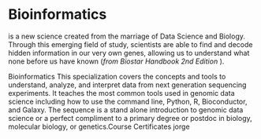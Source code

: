 
# Bioinformatics 
is a new science created from the marriage of Data Science and Biology. Through this emerging field of study, scientists are able to find and decode hidden information in our very own genes, allowing us to understand what none before us have known (<i>from Biostar Handbook 2nd Edition </i>).

Bioinformatics This specialization covers the concepts and tools to understand, analyze, and interpret data from next generation sequencing experiments. It teaches the most common tools used in genomic data science including how to use the command line, Python, R, Bioconductor, and Galaxy. The sequence is a stand alone introduction to genomic data science or a perfect compliment to a primary degree or postdoc in biology, molecular biology, or genetics.Course Certificates
jorge
